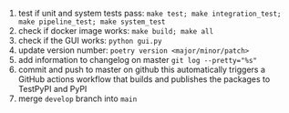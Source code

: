 1. test if unit and system tests pass: `make test; make integration_test; make pipeline_test; make system_test`
2. check if docker image works: `make build; make all`
3. check if the GUI works: `python gui.py`
4. update version number: `poetry version <major/minor/patch>`
5. add information to changelog on master `git log --pretty="%s"`
6. commit and push to master on github
   this automatically triggers a GitHub actions workflow that builds and publishes the packages to TestPyPI and PyPI
7. merge `develop` branch into `main`
